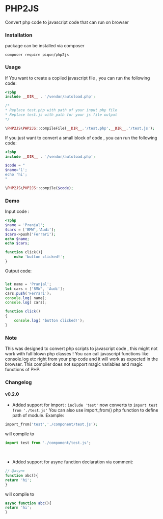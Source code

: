# PHP2JS
Convert php code to javascript code that can run on browser

### Installation 
package can be installed via composer<br>
```
composer require piqon/php2js
```

### Usage
If You want to create a copiled javascript file , you can run the following code: <br>

```php
<?php
include __DIR__ . '/vendor/autoload.php';

/*
* Replace test.php with path of your input php file
* Replace test.js with path for your js file output
*/

\PHP2JS\PHP2JS::compileFile(__DIR__.'/test.php',__DIR__.'/test.js');
```

If you just want to convert a small block of code , you can run the following code:

```php
<?php
include __DIR__ . '/vendor/autoload.php';

$code = "
$name='1';
echo 'hi'; 
"

\PHP2JS\PHP2JS::compile($code);
```

### Demo

Input code :

```php
<?php
$name = 'Pranjal';
$cars = ['BMW','Audi'];
$cars->push('Ferrari');
echo $name;
echo $cars;

function click(){
    echo 'button clicked!';
}
```

Output code:
```javascript

let name = 'Pranjal';
let cars = ['BMW', 'Audi'];
cars.push('Ferrari');
console.log( name);
console.log( cars);

function click()
{
    console.log( 'button clicked!');
}

```


### Note
This was designed to convert php scripts to javascript code , this might not work with full blown php classes !
You can call javascript functions like console.log etc right from your php code and it will work as expected in the browser.
This compiler does not support magic variables and magic functions of PHP.


### Changelog

#### v0.2.0
- Added support for import : `include 'test'` now converts to `import test from './test.js'`
You can also use import_from() php function to define path of module.
Example:
```php
import_from('test','./component/test.js');
```
will compile to 
```js
import test from './component/test.js';
```
<br>

- Added support for async function declaration via comment:
```php
// @async
function abc(){
return 'hi';
}
```
will compile to 
```js
async function abc(){
return 'hi';
}
```
